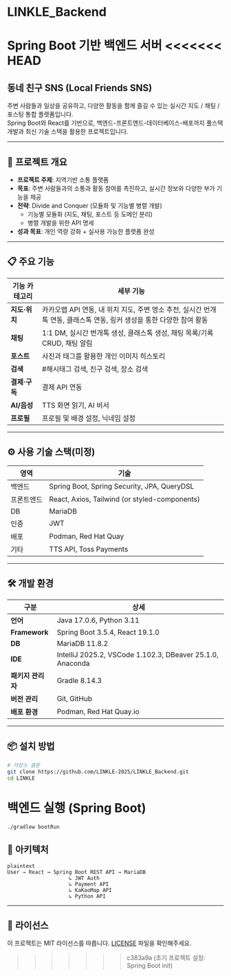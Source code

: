 # LINKLE_Backend
Spring Boot 기반 백엔드 서버
<<<<<<< HEAD
=======

## 동네 친구 SNS (Local Friends SNS)

주변 사람들과 일상을 공유하고, 다양한 활동을 함께 즐길 수 있는 실시간 지도 / 채팅 / 포스팅 통합 플랫폼입니다.  
Spring Boot와 React를 기반으로, 백엔드-프론트엔드-데이터베이스-배포까지 풀스택 개발과 최신 기술 스택을 활용한 프로젝트입니다.

---

## 📌 프로젝트 개요

- **프로젝트 주제**: 지역기반 소통 플랫폼
- **목표**: 주변 사람들과의 소통과 활동 참여를 촉진하고, 실시간 정보와 다양한 부가 기능을 제공
- **전략**: Divide and Conquer (모듈화 및 기능별 병렬 개발)
  - 기능별 모듈화 (지도, 채팅, 포스트 등 도메인 분리)
  - 병렬 개발을 위한 API 명세
- **성과 목표**: 개인 역량 강화 + 실사용 가능한 플랫폼 완성

---

## 📋 주요 기능

| 기능 카테고리   | 세부 기능                                                                    |
|-----------|--------------------------------------------------------------------------|
| **지도·위치** | 카카오맵 API 연동, 내 위치 지도, 주변 명소 추천, 실시간 번개톡 연동, 클래스톡 연동, 링커 생성을 통한 다양한 참여 활동 |
| **채팅**    | 1:1 DM, 실시간 번개톡 생성, 클래스톡 생성, 채팅 목록/기록 CRUD, 채팅 알림                        |
| **포스트**   | 사진과 태그를 활용한 개인 이미지 히스토리                                                  |
| **검색**    | #해시태그 검색, 친구 검색, 장소 검색                                                   |
| **결제·구독** | 결제 API 연동                                                                |
| **AI/음성** | TTS 화면 읽기, AI 비서                                                         |
| **프로필**   | 프로필 및 배경 설정, 닉네임 설정                                                      |

---


## ⚙ 사용 기술 스택(미정)
| 영역    | 기술                                            |
|-------|-----------------------------------------------|
| 백엔드   | Spring Boot, Spring Security, JPA, QueryDSL   |
| 프론트엔드 | React, Axios, Tailwind (or styled-components) |
| DB    | MariaDB                                       |
| 인증    | JWT                                           |
| 배포    | Podman, Red Hat Quay                          |
| 기타    | TTS API, Toss Payments                        |

---

## 🛠 개발 환경

| 구분            | 상세                                                        |
|---------------|-----------------------------------------------------------|
| **언어**        | Java 17.0.6, Python 3.11                                  |
| **Framework** | Spring Boot 3.5.4, React 19.1.0                           |
| **DB**        | MariaDB 11.8.2                                            |
| **IDE**       | IntelliJ 2025.2, VSCode 1.102.3, DBeaver 25.1.0, Anaconda |
| **패키지 관리자**   | Gradle 8.14.3                                             |
| **버전 관리**     | Git, GitHub                                               |
| **배포 환경**     | Podman, Red Hat Quay.io                                   |

---

## 📦 설치 방법

```bash
# 저장소 클론
git clone https://github.com/LINKLE-2025/LINKLE_Backend.git
cd LINKLE
```

# 백엔드 실행 (Spring Boot)
```
./gradlew bootRun
```

## 🧱 아키텍처
```
plaintext
User → React → Spring Boot REST API → MariaDB
                    ↳ JWT Auth
                    ↳ Payment API
                    ↳ KaKaoMap API
                    ↳ Python API
```
---
## 🪪 라이선스
이 프로젝트는 MIT 라이선스를 따릅니다. [LICENSE](./LICENSE) 파일을 확인해주세요.
>>>>>>> c383a9a (초기 프로젝트 설정: Spring Boot init)
